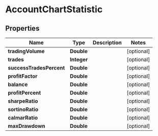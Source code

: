 # AccountChartStatistic

## Properties
Name | Type | Description | Notes
------------ | ------------- | ------------- | -------------
**tradingVolume** | **Double** |  |  [optional]
**trades** | **Integer** |  |  [optional]
**successTradesPercent** | **Double** |  |  [optional]
**profitFactor** | **Double** |  |  [optional]
**balance** | **Double** |  |  [optional]
**profitPercent** | **Double** |  |  [optional]
**sharpeRatio** | **Double** |  |  [optional]
**sortinoRatio** | **Double** |  |  [optional]
**calmarRatio** | **Double** |  |  [optional]
**maxDrawdown** | **Double** |  |  [optional]
